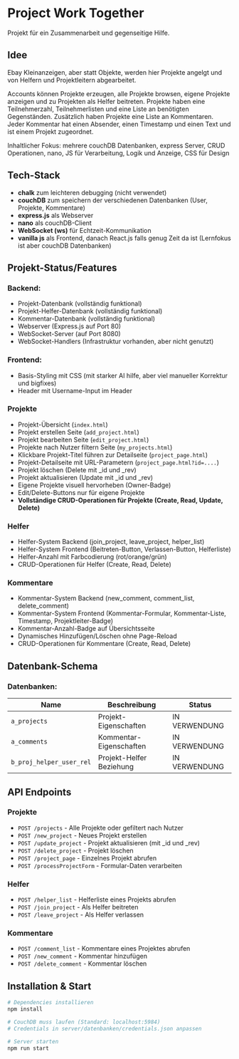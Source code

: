 # Project Work Together

Projekt für ein Zusammenarbeit und gegenseitige Hilfe.

## Idee

Ebay Kleinanzeigen, aber statt Objekte, werden hier Projekte angelgt und von Helfern und Projektleitern abgearbeitet.

Accounts können Projekte erzeugen, alle Projekte browsen, eigene Projekte anzeigen und zu Projekten als Helfer beitreten.
Projekte haben eine Teilnehmerzahl, Teilnehmerlisten und eine Liste an benötigten Gegenständen.
Zusätzlich haben Projekte eine Liste an Kommentaren.
Jeder Kommentar hat einen Absender, einen Timestamp und einen Text und ist einem Projekt zugeordnet.
 
Inhaltlicher Fokus: mehrere couchDB Datenbanken, express Server, CRUD Operationen, nano, JS für Verarbeitung, Logik und Anzeige, CSS für Design 

## Tech-Stack
- **chalk** zum leichteren debugging (nicht verwendet)
- **couchDB** zum speichern der verschiedenen Datenbanken (User, Projekte, Kommentare)
- **express.js** als Webserver
- **nano** als couchDB-Client
- **WebSocket (ws)** für Echtzeit-Kommunikation
- **vanilla js** als Frontend, danach React.js falls genug Zeit da ist (Lernfokus ist aber couchDB Datenbanken)

## Projekt-Status/Features

### Backend:
- Projekt-Datenbank (vollständig funktional)
- Projekt-Helfer-Datenbank (vollständig funktional)
- Kommentar-Datenbank (vollständig funktional)
- Webserver (Express.js auf Port 80)
- WebSocket-Server (auf Port 8080)
- WebSocket-Handlers (Infrastruktur vorhanden, aber nicht genutzt)

### Frontend:
- Basis-Styling mit CSS (mit starker AI hilfe, aber viel manueller Korrektur und bigfixes)
- Header mit Username-Input im Header

### Projekte
- Projekt-Übersicht (`index.html`)
- Projekt erstellen Seite (`add_project.html`)
- Projekt bearbeiten Seite (`edit_project.html`)
- Projekte nach Nutzer filtern Seite (`my_projects.html`)
- Klickbare Projekt-Titel führen zur Detailseite (`project_page.html`)
- Projekt-Detailseite mit URL-Parametern (`project_page.html?id=....`)
- Projekt löschen (Delete mit _id und _rev)
- Projekt aktualisieren (Update mit _id und _rev)
- Eigene Projekte visuell hervorheben (Owner-Badge)
- Edit/Delete-Buttons nur für eigene Projekte
- **Vollständige CRUD-Operationen für Projekte (Create, Read, Update, Delete)**

### Helfer
- Helfer-System Backend (join_project, leave_project, helper_list)
- Helfer-System Frontend (Beitreten-Button, Verlassen-Button, Helferliste)
- Helfer-Anzahl mit Farbcodierung (rot/orange/grün)
- CRUD-Operationen für Helfer (Create, Read, Delete)

### Kommentare
- Kommentar-System Backend (new_comment, comment_list, delete_comment)
- Kommentar-System Frontend (Kommentar-Formular, Kommentar-Liste, Timestamp, Projektleiter-Badge)
- Kommentar-Anzahl-Badge auf Übersichtsseite
- Dynamisches Hinzufügen/Löschen ohne Page-Reload
- CRUD-Operationen für Kommentare (Create, Read, Delete)




## Datenbank-Schema

### Datenbanken:

| Name | Beschreibung | Status |
|---|---|---|
| `a_projects` | Projekt-Eigenschaften | IN VERWENDUNG |
| `a_comments` | Kommentar-Eigenschaften | IN VERWENDUNG |
| `b_proj_helper_user_rel` | Projekt-Helfer Beziehung | IN VERWENDUNG |

## API Endpoints

### Projekte
- `POST /projects` - Alle Projekte oder gefiltert nach Nutzer
- `POST /new_project` - Neues Projekt erstellen
- `POST /update_project` - Projekt aktualisieren (mit _id und _rev)
- `POST /delete_project` - Projekt löschen
- `POST /project_page` - Einzelnes Projekt abrufen
- `POST /processProjectForm` - Formular-Daten verarbeiten

### Helfer
- `POST /helper_list` - Helferliste eines Projekts abrufen
- `POST /join_project` - Als Helfer beitreten
- `POST /leave_project` - Als Helfer verlassen

### Kommentare
- `POST /comment_list` - Kommentare eines Projektes abrufen
- `POST /new_comment` - Kommentar hinzufügen
- `POST /delete_comment` - Kommentar löschen


## Installation & Start

```bash
# Dependencies installieren
npm install

# CouchDB muss laufen (Standard: localhost:5984)
# Credentials in server/datenbanken/credentials.json anpassen

# Server starten
npm run start
```